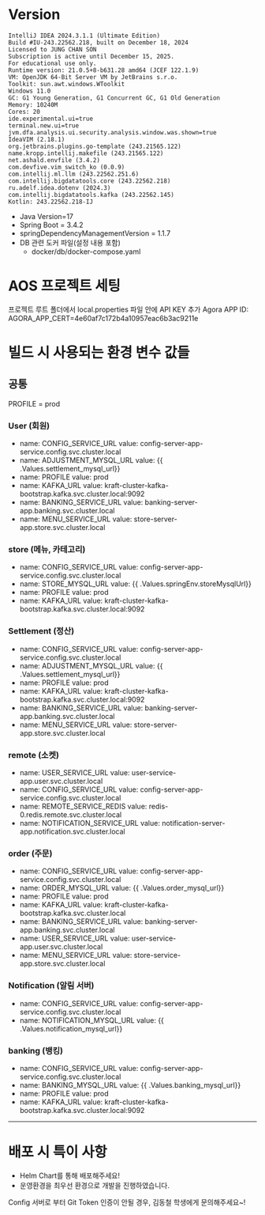 # Version
```
IntelliJ IDEA 2024.3.1.1 (Ultimate Edition)
Build #IU-243.22562.218, built on December 18, 2024
Licensed to JUNG CHAN SON
Subscription is active until December 15, 2025.
For educational use only.
Runtime version: 21.0.5+8-b631.28 amd64 (JCEF 122.1.9)
VM: OpenJDK 64-Bit Server VM by JetBrains s.r.o.
Toolkit: sun.awt.windows.WToolkit
Windows 11.0
GC: G1 Young Generation, G1 Concurrent GC, G1 Old Generation
Memory: 10240M
Cores: 20
ide.experimental.ui=true
terminal.new.ui=true
jvm.dfa.analysis.ui.security.analysis.window.was.shown=true
IdeaVIM (2.18.1)
org.jetbrains.plugins.go-template (243.21565.122)
name.kropp.intellij.makefile (243.21565.122)
net.ashald.envfile (3.4.2)
com.devfive.vim_switch_ko (0.0.9)
com.intellij.ml.llm (243.22562.251.6)
com.intellij.bigdatatools.core (243.22562.218)
ru.adelf.idea.dotenv (2024.3)
com.intellij.bigdatatools.kafka (243.22562.145)
Kotlin: 243.22562.218-IJ
```
- Java Version=17 
- Spring Boot = 3.4.2
- springDependencyManagementVersion = 1.1.7
- DB 관련 도커 파일(설정 내용 포함)
  - docker/db/docker-compose.yaml

# AOS 프로젝트 세팅
프로젝트 루트 폴더에서 local.properties 파일 안에 API KEY 추가
Agora APP ID:
AGORA_APP_CERT=4e60af7c172b4a10957eac6b3ac9211e

# 빌드 시 사용되는 환경 변수 값들
## 공통
PROFILE = prod

### User (회원)
- name: CONFIG_SERVICE_URL
  value: config-server-app-service.config.svc.cluster.local
- name: ADJUSTMENT_MYSQL_URL
  value: {{ .Values.settlement_mysql_url}}
- name: PROFILE
  value: prod
- name: KAFKA_URL
  value: kraft-cluster-kafka-bootstrap.kafka.svc.cluster.local:9092
- name: BANKING_SERVICE_URL
  value: banking-server-app.banking.svc.cluster.local
- name: MENU_SERVICE_URL
  value: store-server-app.store.svc.cluster.local

### store (메뉴, 카테고리)
- name: CONFIG_SERVICE_URL
  value: config-server-app-service.config.svc.cluster.local
- name: STORE_MYSQL_URL
  value: {{ .Values.springEnv.storeMysqlUrl}}
- name: PROFILE
  value: prod
- name: KAFKA_URL
  value: kraft-cluster-kafka-bootstrap.kafka.svc.cluster.local:9092

### Settlement (정산)
- name: CONFIG_SERVICE_URL
  value: config-server-app-service.config.svc.cluster.local
- name: ADJUSTMENT_MYSQL_URL
  value: {{ .Values.settlement_mysql_url}}
- name: PROFILE
  value: prod
- name: KAFKA_URL
  value: kraft-cluster-kafka-bootstrap.kafka.svc.cluster.local:9092
- name: BANKING_SERVICE_URL
  value: banking-server-app.banking.svc.cluster.local
- name: MENU_SERVICE_URL
  value: store-server-app.store.svc.cluster.local

### remote (소켓)
- name: USER_SERVICE_URL
  value: user-service-app.user.svc.cluster.local
- name: CONFIG_SERVICE_URL
  value: config-server-app-service.config.svc.cluster.local
- name: REMOTE_SERVICE_REDIS
  value: redis-0.redis.remote.svc.cluster.local
- name: NOTIFICATION_SERVICE_URL
  value: notification-server-app.notification.svc.cluster.local

### order (주문)
- name: CONFIG_SERVICE_URL
  value: config-server-app-service.config.svc.cluster.local
- name: ORDER_MYSQL_URL
  value: {{ .Values.order_mysql_url}}
- name: PROFILE
  value: prod
- name: KAFKA_URL
  value: kraft-cluster-kafka-bootstrap.kafka.svc.cluster.local
- name: BANKING_SERVICE_URL
  value: banking-server-app.banking.svc.cluster.local
- name: USER_SERVICE_URL
  value: user-service-app.user.svc.cluster.local
- name: MENU_SERVICE_URL
  value: store-service-app.store.svc.cluster.local

### Notification (알림 서버)
- name: CONFIG_SERVICE_URL
  value: config-server-app-service.config.svc.cluster.local
- name: NOTIFICATION_MYSQL_URL
  value: {{ .Values.notification_mysql_url}}

### banking (뱅킹)
- name: CONFIG_SERVICE_URL
  value: config-server-app-service.config.svc.cluster.local
- name: BANKING_MYSQL_URL
  value: {{ .Values.banking_mysql_url}}
- name: PROFILE
  value: prod
- name: KAFKA_URL
  value: kraft-cluster-kafka-bootstrap.kafka.svc.cluster.local:9092
****

# 배포 시 특이 사항
- Helm Chart를 통해 배포해주세요!
-  운영환경을 최우선 환경으로 개발을 진행하였습니다.



Config 서버로 부터 Git Token 인증이 안될 경우, 김동철 학생에게 문의해주세요~!